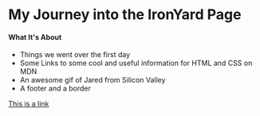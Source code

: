 # My Journey into the IronYard Page

#### What It's About

* Things we went over the first day
* Some Links to some cool and useful information for HTML and CSS on MDN
* An awesome gif of Jared from Silicon Valley
* A footer and a border

[This is a link](https://github.com/hyonakim/myironyard-) 